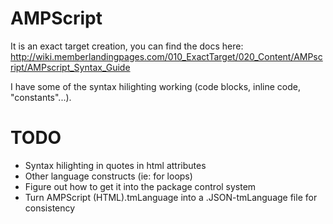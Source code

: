 AMPScript
====

It is an exact target creation, you can find the docs here: http://wiki.memberlandingpages.com/010_ExactTarget/020_Content/AMPscript/AMPscript_Syntax_Guide

I have some of the syntax hilighting working (code blocks, inline code, "constants"...).

TODO
====
*  Syntax hilighting in quotes in html attributes
*  Other language constructs (ie: for loops)
*  Figure out how to get it into the package control system
*  Turn AMPScript (HTML).tmLanguage into a .JSON-tmLanguage file for consistency